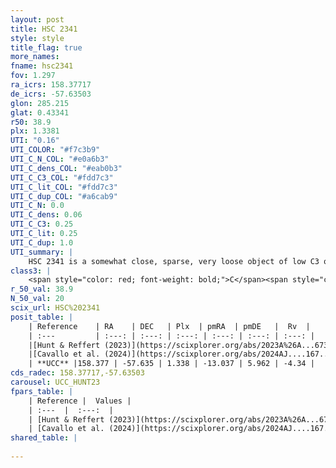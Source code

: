 ```yaml
---
layout: post
title: HSC 2341
style: style
title_flag: true
more_names: 
fname: hsc2341
fov: 1.297
ra_icrs: 158.37717
de_icrs: -57.63503
glon: 285.215
glat: 0.43341
r50: 38.9
plx: 1.3381
UTI: "0.16"
UTI_COLOR: "#f7c3b9"
UTI_C_N_COL: "#e0a6b3"
UTI_C_dens_COL: "#eab0b3"
UTI_C_C3_COL: "#fdd7c3"
UTI_C_lit_COL: "#fdd7c3"
UTI_C_dup_COL: "#a6cab9"
UTI_C_N: 0.0
UTI_C_dens: 0.06
UTI_C_C3: 0.25
UTI_C_lit: 0.25
UTI_C_dup: 1.0
UTI_summary: |
    HSC 2341 is a somewhat close, sparse, very loose object of low C3 quality. It was recently reported in the literature.<br><br><span style="color: #99180f; font-weight: bold;">Warning: </span>contains less than 25 stars with <i>P>0.5</i> estimated.
class3: |
    <span style="color: red; font-weight: bold;">C</span><span style="color: red; font-weight: bold;">C</span>
r_50_val: 38.9
N_50_val: 20
scix_url: HSC%202341
posit_table: |
    | Reference    | RA    | DEC   | Plx  | pmRA  | pmDE   |  Rv  |
    | :---         | :---: | :---: | :---: | :---: | :---: | :---: |
    |[Hunt & Reffert (2023)](https://scixplorer.org/abs/2023A%26A...673A.114H) | 158.329 | -57.629 | 1.323 | -13.017 | 5.949 | -9.964 |
    |[Cavallo et al. (2024)](https://scixplorer.org/abs/2024AJ....167...12C) | 158.216 | -57.65 | 1.328 | -- | -- | -- |
    | **UCC** |158.377 | -57.635 | 1.338 | -13.037 | 5.962 | -4.34 | 
cds_radec: 158.37717,-57.63503
carousel: UCC_HUNT23
fpars_table: |
    | Reference |  Values |
    | :---  |  :---:  |
    | [Hunt & Reffert (2023)](https://scixplorer.org/abs/2023A%26A...673A.114H) | `AV50=0.147, diffAV50=0.222, MOD50=9.273, logAge50=8.38` |
    | [Cavallo et al. (2024)](https://scixplorer.org/abs/2024AJ....167...12C) | `AV50=0.5, dMod50=9.43, logAge50=8.05, [Fe/H]50=-0.08` |
shared_table: |
    
---
```

